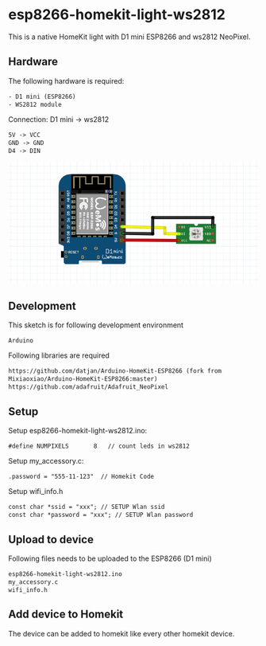 # esp8266-homekit-light-ws2812
This is a native HomeKit light with D1 mini ESP8266 and ws2812 NeoPixel.

## Hardware
The following hardware is required:
```
- D1 mini (ESP8266)
- WS2812 module
```

Connection:
D1 mini -> ws2812
```
5V -> VCC
GND -> GND
D4 -> DIN
```
![alt text](https://github.com/datjan/esp8266-homekit-light-ws2812/blob/main/connection-schema.png?raw=true)

## Development
This sketch is for following development environment
```
Arduino
```

Following libraries are required
```
https://github.com/datjan/Arduino-HomeKit-ESP8266 (fork from Mixiaoxiao/Arduino-HomeKit-ESP8266:master)
https://github.com/adafruit/Adafruit_NeoPixel
```

## Setup
Setup esp8266-homekit-light-ws2812.ino:
```
#define NUMPIXELS       8   // count leds in ws2812
```

Setup my_accessory.c:
```
.password = "555-11-123"  // Homekit Code
```

Setup wifi_info.h
```
const char *ssid = "xxx"; // SETUP Wlan ssid
const char *password = "xxx"; // SETUP Wlan password
```

## Upload to device
Following files needs to be uploaded to the ESP8266 (D1 mini)
```
esp8266-homekit-light-ws2812.ino
my_accessory.c
wifi_info.h
```

## Add device to Homekit
The device can be added to homekit like every other homekit device.
